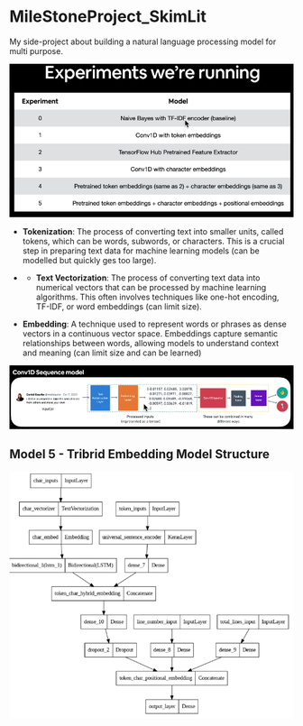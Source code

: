 # MileStoneProject_SkimLit
My side-project about building a natural language processing model for multi purpose.

![alt text](images/image.png)

- **Tokenization**: The process of converting text into smaller units, called tokens, which can be words, subwords, or characters. This is a crucial step in preparing text data for machine learning models (can be modelled but quickly ges too large).
- - **Text Vectorization**: The process of converting text data into numerical vectors that can be processed by machine learning algorithms. This often involves techniques like one-hot encoding, TF-IDF, or word embeddings (can limit size).

- **Embedding**: A technique used to represent words or phrases as dense vectors in a continuous vector space. Embeddings capture semantic relationships between words, allowing models to understand context and meaning (can limit size and can be learned)

![alt text](image.png)

## Model 5 - Tribrid Embedding Model Structure
![alt text](images/image-1.png)